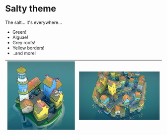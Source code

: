 # Salty theme

The salt... it's everywhere...  

* Green!
* Alguae!
* Grey roofs! 
* Yellow borders! 
* ..and more!

| ![Preview image](Preview_1.png) | ![Preview image 2](Preview_2.png) | 
|---|---|